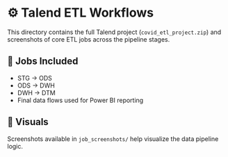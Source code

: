 # ⚙️ Talend ETL Workflows

This directory contains the full Talend project (`covid_etl_project.zip`) and screenshots of core ETL jobs across the pipeline stages.

## 💼 Jobs Included

- STG → ODS
- ODS → DWH
- DWH → DTM
- Final data flows used for Power BI reporting

## 📸 Visuals

Screenshots available in `job_screenshots/` help visualize the data pipeline logic.